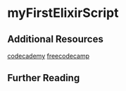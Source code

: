 # myFirstElixirScript

## Additional Resources
[codecademy](https://codecademy.com)
[freecodecamp](https://freecodecamp.org)

## Further Reading
